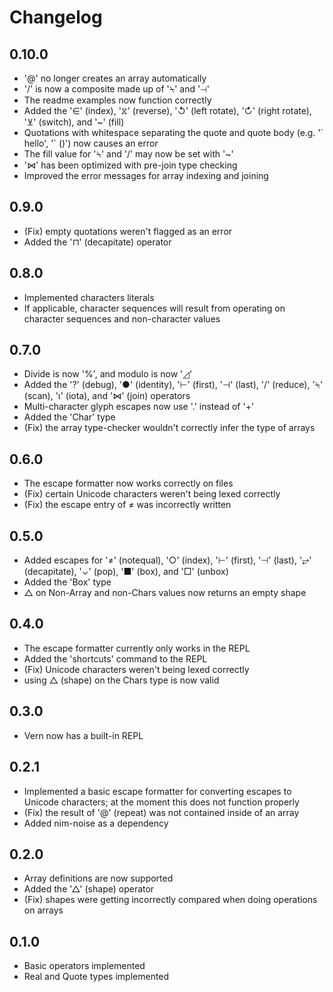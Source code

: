 # Changelog

## 0.10.0

- '@' no longer creates an array automatically
- '/' is now a composite made up of '⍀' and '⊣'
- The readme examples now function correctly
- Added the '∈' (index), '⧖' (reverse), '↺' (left rotate), '↻' (right rotate), '⊻' (switch), and '~' (fill)
- Quotations with whitespace separating the quote and quote body (e.g. '\` hello', '\`    ()') now causes an error
- The fill value for '⍀' and '/' may now be set with '~'
- '⋈' has been optimized with pre-join type checking
- Improved the error messages for array indexing and joining


## 0.9.0

- (Fix) empty quotations weren't flagged as an error
- Added the '⊓' (decapitate) operator


## 0.8.0

- Implemented characters literals
- If applicable, character sequences will result from operating on character sequences and non-character values


## 0.7.0

- Divide is now '%', and modulo is now '◿'
- Added the '?' (debug), '●' (identity), '⊢' (first), '⊣' (last), '/' (reduce), '⍀' (scan), 'ɩ' (iota), and '⋈' (join) operators
- Multi-character glyph escapes now use '.' instead of '+'
- Added the 'Char' type
- (Fix) the array type-checker wouldn't correctly infer the type of arrays


## 0.6.0

- The escape formatter now works correctly on files
- (Fix) certain Unicode characters weren't being lexed correctly
- (Fix) the escape entry of ≠ was incorrectly written


## 0.5.0

- Added escapes for '≠' (notequal), '○' (index), '⊢' (first), '⊣' (last), '⥂' (decapitate), '⌄' (pop), '■' (box), and '□' (unbox)
- Added the 'Box' type
- △ on Non-Array and non-Chars values now returns an empty shape


## 0.4.0

- The escape formatter currently only works in the REPL
- Added the 'shortcuts' command to the REPL
- (Fix) Unicode characters weren't being lexed correctly
- using △ (shape) on the Chars type is now valid


## 0.3.0

- Vern now has a built-in REPL


## 0.2.1

- Implemented a basic escape formatter for converting escapes to Unicode characters; at the moment this does not function properly
- (Fix) the result of '@' (repeat) was not contained inside of an array
- Added nim-noise as a dependency


## 0.2.0

- Array definitions are now supported
- Added the '△' (shape) operator
- (Fix) shapes were getting incorrectly compared when doing operations on arrays


## 0.1.0

- Basic operators implemented
- Real and Quote types implemented
